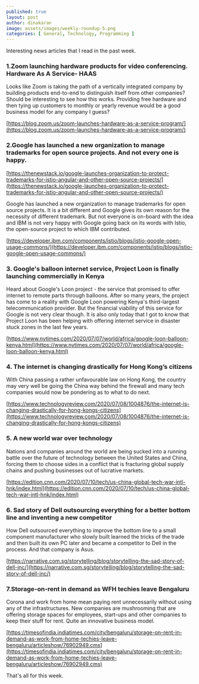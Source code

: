 ```yaml
---
published: true
layout: post
author: dinakaran
image: assets/images/weekly-roundup-5.png
categories: [ General, Technology, Programming ]
---
```


Interesting news articles that I read in the past week.

### 1.Zoom launching hardware products for video conferencing. Hardware As A Service- HAAS

Looks like Zoom is taking the path of a vertically integrated company by building products end-to-end to distinguish itself from other companies? Should be interesting to see how this works. Providing free hardware and then tying up customers to monthly or yearly revenue would be a good business model for any company I guess?

[https://blog.zoom.us/zoom-launches-hardware-as-a-service-program/](https://blog.zoom.us/zoom-launches-hardware-as-a-service-program/)


### 2.Google has launched a new organization to manage trademarks for open source projects. And not every one is happy.

[https://thenewstack.io/google-launches-organization-to-protect-trademarks-for-istio-angular-and-other-open-source-projects/](https://thenewstack.io/google-launches-organization-to-protect-trademarks-for-istio-angular-and-other-open-source-projects/)

Google has launched a new organization to manage trademarks for open source projects. It is a bit different and Google gives its own reason for the necessity of different trademark. But not everyone is on-board with the idea and IBM is not very happy with Google going back on its words with Istio, the open-source project to which IBM contributed.

[https://developer.ibm.com/components/istio/blogs/istio-google-open-usage-commons/](https://developer.ibm.com/components/istio/blogs/istio-google-open-usage-commons/)


### 3. Google's balloon internet service, Project Loon is finally launching commercially in Kenya

Heard about Google's Loon project - the service that promised to offer internet to remote parts through balloons. After so many years, the project has come to a reality with Google Loon powering Kenya's third-largest telecommunication provider. But the financial viability of this service for Google is not very clear though. It is also only today that I got to know that Project Loon has been helping with offering internet service in disaster stuck zones in the last few years.

[https://www.nytimes.com/2020/07/07/world/africa/google-loon-balloon-kenya.html](https://www.nytimes.com/2020/07/07/world/africa/google-loon-balloon-kenya.html)


### 4. The internet is changing drastically for Hong Kong’s citizens

With China passing a rather unfavourable law on Hong Kong, the country may very well be going the China way behind the firewall and many tech companies would now be pondering as to what to do next. 


[https://www.technologyreview.com/2020/07/08/1004876/the-internet-is-changing-drastically-for-hong-kongs-citizens](https://www.technologyreview.com/2020/07/08/1004876/the-internet-is-changing-drastically-for-hong-kongs-citizens)


### 5. A new world war over technology

Nations and companies around the world are being sucked into a running battle over the future of technology between the United States and China, forcing them to choose sides in a conflict that is fracturing global supply chains and pushing businesses out of lucrative markets.

[https://edition.cnn.com/2020/07/10/tech/us-china-global-tech-war-intl-hnk/index.html](https://edition.cnn.com/2020/07/10/tech/us-china-global-tech-war-intl-hnk/index.html)

### 6. Sad story of Dell outsourcing everything for a better bottom line and inventing a new competitor

How Dell outsourced everything to improve the bottom line to a small component manufacturer who slowly built learned the tricks of the trade and then built its own PC later and became a competitor to Dell in the process. And that company is Asus.

[https://narrative.com.sg/storytelling/blog/storytelling-the-sad-story-of-dell-inc/](https://narrative.com.sg/storytelling/blog/storytelling-the-sad-story-of-dell-inc/)


### 7.Storage-on-rent in demand as WFH techies leave Bengaluru 

Corona and work from home mean paying rent unnecessarily without using any of the infrastructures. New companies are mushrooming that are offering storage spaces for employees, start-ups and other companies to keep their stuff for rent. Quite an innovative business model.

[https://timesofindia.indiatimes.com/city/bengaluru/storage-on-rent-in-demand-as-work-from-home-techies-leave-bengaluru/articleshow/76902949.cms](https://timesofindia.indiatimes.com/city/bengaluru/storage-on-rent-in-demand-as-work-from-home-techies-leave-bengaluru/articleshow/76902949.cms)  

That's all for this week.
